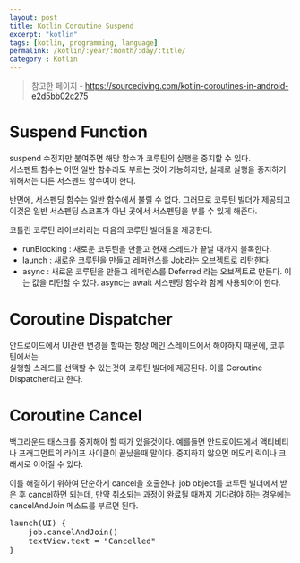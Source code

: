 ```yaml
---
layout: post
title: Kotlin Coroutine Suspend
excerpt: "kotlin"
tags: [kotlin, programming, language]
permalink: /kotlin/:year/:month/:day/:title/
category : Kotlin
---
```


> 참고한 페이지 - https://sourcediving.com/kotlin-coroutines-in-android-e2d5bb02c275

# Suspend Function
suspend 수정자만 붙여주면 해당 함수가 코루틴의 실행을 중지할 수 있다.  
서스펜트 함수는 어떤 일반 함수라도 부르는 것이 가능하지만, 실제로 실행을 중지하기 위해서는 다른 서스펜드 함수여야 한다.  

반면에, 서스펜딩 함수는 일반 함수에서 불릴 수 없다. 그러므로 코루틴 빌더가 제공되고 이것은 일반 서스펜딩 스코프가 아닌 곳에서 서스펜딩을 부를 수 있게 해준다.  

코틀린 코루틴 라이브러리는 다음의 코루틴 빌더들을 제공한다.  

- runBlocking : 새로운 코루틴을 만들고 현재 스레드가 끝날 때까지 블록한다.
- launch : 새로운 코루틴을 만들고 레퍼런스를 Job라는 오브젝트로 리턴한다.
- async : 새로운 코루틴을 만들고 레퍼런스를 Deferred<T> 라는 오브젝트로 만든다. 이는 값을 리턴할 수 있다. async는 await 서스펜딩 함수와 함께 사용되어야 한다.

# Coroutine Dispatcher
안드로이드에서 UI관련 변경을 할때는 항상 메인 스레이드에서 해야하지 때문에, 코루틴에서는  
실행할 스레드를 선택할 수 있는것이 코루틴 빌더에 제공된다. 이를 Coroutine Dispatcher라고 한다.  

# Coroutine Cancel
백그라운드 태스크를 중지해야 할 때가 있을것이다. 예를들면 안드로이드에서 액티비티나 프래그먼트의 라이프 사이클이 끝났을때 말이다. 중지하지 않으면 메모리 릭이나 크래시로 이어질 수 있다.  

이를 해결하기 위하여 단순하게 cancel을 호출한다. job object를 코루틴 빌더에서 받은 후 cancel하면 되는데, 만약 취소되는 과정이 완료될 때까지 기다려야 하는 경우에는 cancelAndJoin 메소드를 부르면 된다.  

<pre class="prettyprint">
launch(UI) {
    job.cancelAndJoin()
    textView.text = "Cancelled"
}
</pre>
